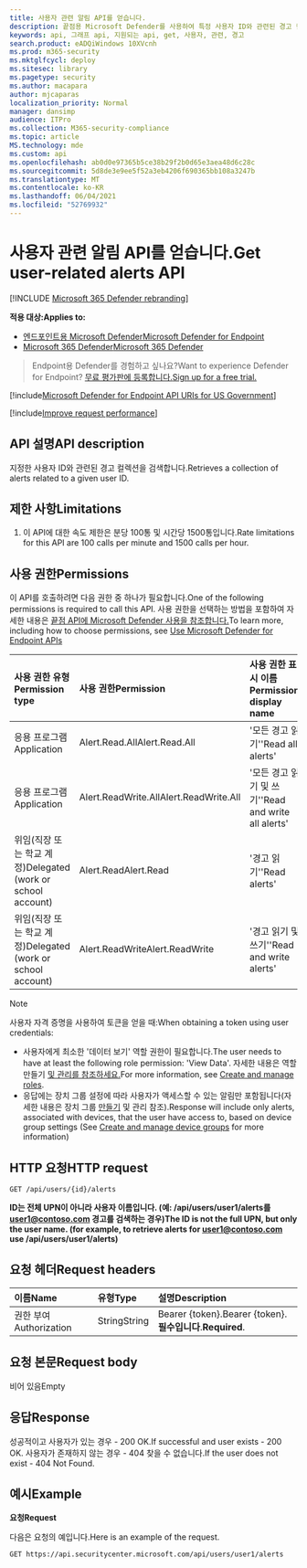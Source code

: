 ```yaml
---
title: 사용자 관련 알림 API를 얻습니다.
description: 끝점용 Microsoft Defender를 사용하여 특정 사용자 ID와 관련된 경고 컬렉션을 검색합니다.
keywords: api, 그래프 api, 지원되는 api, get, 사용자, 관련, 경고
search.product: eADQiWindows 10XVcnh
ms.prod: m365-security
ms.mktglfcycl: deploy
ms.sitesec: library
ms.pagetype: security
ms.author: macapara
author: mjcaparas
localization_priority: Normal
manager: dansimp
audience: ITPro
ms.collection: M365-security-compliance
ms.topic: article
MS.technology: mde
ms.custom: api
ms.openlocfilehash: ab0d0e97365b5ce38b29f2b0d65e3aea48d6c28c
ms.sourcegitcommit: 5d8de3e9ee5f52a3eb4206f690365bb108a3247b
ms.translationtype: MT
ms.contentlocale: ko-KR
ms.lasthandoff: 06/04/2021
ms.locfileid: "52769932"
---
```

# <a name="get-user-related-alerts-api"></a><span data-ttu-id="55ef4-104">사용자 관련 알림 API를 얻습니다.</span><span class="sxs-lookup"><span data-stu-id="55ef4-104">Get user-related alerts API</span></span>

[!INCLUDE [Microsoft 365 Defender rebranding](../../includes/microsoft-defender.md)]

<span data-ttu-id="55ef4-105">**적용 대상:**</span><span class="sxs-lookup"><span data-stu-id="55ef4-105">**Applies to:**</span></span>
- [<span data-ttu-id="55ef4-106">엔드포인트용 Microsoft Defender</span><span class="sxs-lookup"><span data-stu-id="55ef4-106">Microsoft Defender for Endpoint</span></span>](https://go.microsoft.com/fwlink/p/?linkid=2154037)
- [<span data-ttu-id="55ef4-107">Microsoft 365 Defender</span><span class="sxs-lookup"><span data-stu-id="55ef4-107">Microsoft 365 Defender</span></span>](https://go.microsoft.com/fwlink/?linkid=2118804)

> <span data-ttu-id="55ef4-108">Endpoint용 Defender를 경험하고 싶나요?</span><span class="sxs-lookup"><span data-stu-id="55ef4-108">Want to experience Defender for Endpoint?</span></span> [<span data-ttu-id="55ef4-109">무료 평가판에 등록합니다.</span><span class="sxs-lookup"><span data-stu-id="55ef4-109">Sign up for a free trial.</span></span>](https://www.microsoft.com/microsoft-365/windows/microsoft-defender-atp?ocid=docs-wdatp-exposedapis-abovefoldlink) 


[!include[Microsoft Defender for Endpoint API URIs for US Government](../../includes/microsoft-defender-api-usgov.md)]

[!include[Improve request performance](../../includes/improve-request-performance.md)]

## <a name="api-description"></a><span data-ttu-id="55ef4-110">API 설명</span><span class="sxs-lookup"><span data-stu-id="55ef4-110">API description</span></span>
<span data-ttu-id="55ef4-111">지정한 사용자 ID와 관련된 경고 컬렉션을 검색합니다.</span><span class="sxs-lookup"><span data-stu-id="55ef4-111">Retrieves a collection of alerts related to a given user ID.</span></span>


## <a name="limitations"></a><span data-ttu-id="55ef4-112">제한 사항</span><span class="sxs-lookup"><span data-stu-id="55ef4-112">Limitations</span></span>
1. <span data-ttu-id="55ef4-113">이 API에 대한 속도 제한은 분당 100통 및 시간당 1500통입니다.</span><span class="sxs-lookup"><span data-stu-id="55ef4-113">Rate limitations for this API are 100 calls per minute and 1500 calls per hour.</span></span>


## <a name="permissions"></a><span data-ttu-id="55ef4-114">사용 권한</span><span class="sxs-lookup"><span data-stu-id="55ef4-114">Permissions</span></span>
<span data-ttu-id="55ef4-115">이 API를 호출하려면 다음 권한 중 하나가 필요합니다.</span><span class="sxs-lookup"><span data-stu-id="55ef4-115">One of the following permissions is required to call this API.</span></span> <span data-ttu-id="55ef4-116">사용 권한을 선택하는 방법을 포함하여 자세한 내용은 [끝점 API에 Microsoft Defender 사용을 참조합니다.](apis-intro.md)</span><span class="sxs-lookup"><span data-stu-id="55ef4-116">To learn more, including how to choose permissions, see [Use Microsoft Defender for Endpoint APIs](apis-intro.md)</span></span>

<span data-ttu-id="55ef4-117">사용 권한 유형</span><span class="sxs-lookup"><span data-stu-id="55ef4-117">Permission type</span></span> |   <span data-ttu-id="55ef4-118">사용 권한</span><span class="sxs-lookup"><span data-stu-id="55ef4-118">Permission</span></span>  |   <span data-ttu-id="55ef4-119">사용 권한 표시 이름</span><span class="sxs-lookup"><span data-stu-id="55ef4-119">Permission display name</span></span>
:---|:---|:---
<span data-ttu-id="55ef4-120">응용 프로그램</span><span class="sxs-lookup"><span data-stu-id="55ef4-120">Application</span></span> |   <span data-ttu-id="55ef4-121">Alert.Read.All</span><span class="sxs-lookup"><span data-stu-id="55ef4-121">Alert.Read.All</span></span> |    <span data-ttu-id="55ef4-122">'모든 경고 읽기'</span><span class="sxs-lookup"><span data-stu-id="55ef4-122">'Read all alerts'</span></span>
<span data-ttu-id="55ef4-123">응용 프로그램</span><span class="sxs-lookup"><span data-stu-id="55ef4-123">Application</span></span> |   <span data-ttu-id="55ef4-124">Alert.ReadWrite.All</span><span class="sxs-lookup"><span data-stu-id="55ef4-124">Alert.ReadWrite.All</span></span> |   <span data-ttu-id="55ef4-125">'모든 경고 읽기 및 쓰기'</span><span class="sxs-lookup"><span data-stu-id="55ef4-125">'Read and write all alerts'</span></span>
<span data-ttu-id="55ef4-126">위임(직장 또는 학교 계정)</span><span class="sxs-lookup"><span data-stu-id="55ef4-126">Delegated (work or school account)</span></span> | <span data-ttu-id="55ef4-127">Alert.Read</span><span class="sxs-lookup"><span data-stu-id="55ef4-127">Alert.Read</span></span> | <span data-ttu-id="55ef4-128">'경고 읽기'</span><span class="sxs-lookup"><span data-stu-id="55ef4-128">'Read alerts'</span></span>
<span data-ttu-id="55ef4-129">위임(직장 또는 학교 계정)</span><span class="sxs-lookup"><span data-stu-id="55ef4-129">Delegated (work or school account)</span></span> | <span data-ttu-id="55ef4-130">Alert.ReadWrite</span><span class="sxs-lookup"><span data-stu-id="55ef4-130">Alert.ReadWrite</span></span> | <span data-ttu-id="55ef4-131">'경고 읽기 및 쓰기'</span><span class="sxs-lookup"><span data-stu-id="55ef4-131">'Read and write alerts'</span></span>

>[!Note]
> <span data-ttu-id="55ef4-132">사용자 자격 증명을 사용하여 토큰을 얻을 때:</span><span class="sxs-lookup"><span data-stu-id="55ef4-132">When obtaining a token using user credentials:</span></span>
>- <span data-ttu-id="55ef4-133">사용자에게 최소한 '데이터 보기' 역할 권한이 필요합니다.</span><span class="sxs-lookup"><span data-stu-id="55ef4-133">The user needs to have at least the following role permission: 'View Data'.</span></span> <span data-ttu-id="55ef4-134">자세한 내용은 역할 만들기 [및 관리를 참조하세요.](user-roles.md)</span><span class="sxs-lookup"><span data-stu-id="55ef4-134">For more information, see [Create and manage roles](user-roles.md).</span></span>
>- <span data-ttu-id="55ef4-135">응답에는 장치 그룹 설정에 따라 사용자가 액세스할 수 있는 알림만 포함됩니다(자세한 내용은 장치 그룹 [만들기](machine-groups.md) 및 관리 참조).</span><span class="sxs-lookup"><span data-stu-id="55ef4-135">Response will include only alerts, associated with devices, that the user have access to, based on device group settings (See [Create and manage device groups](machine-groups.md) for more information)</span></span>

## <a name="http-request"></a><span data-ttu-id="55ef4-136">HTTP 요청</span><span class="sxs-lookup"><span data-stu-id="55ef4-136">HTTP request</span></span>
```
GET /api/users/{id}/alerts
```

<span data-ttu-id="55ef4-137">**ID는 전체 UPN이 아니라 사용자 이름입니다. (예: /api/users/user1/alerts를 user1@contoso.com 경고를 검색하는 경우)**</span><span class="sxs-lookup"><span data-stu-id="55ef4-137">**The ID is not the full UPN, but only the user name. (for example, to retrieve alerts for user1@contoso.com use /api/users/user1/alerts)**</span></span>

## <a name="request-headers"></a><span data-ttu-id="55ef4-138">요청 헤더</span><span class="sxs-lookup"><span data-stu-id="55ef4-138">Request headers</span></span>

<span data-ttu-id="55ef4-139">이름</span><span class="sxs-lookup"><span data-stu-id="55ef4-139">Name</span></span> | <span data-ttu-id="55ef4-140">유형</span><span class="sxs-lookup"><span data-stu-id="55ef4-140">Type</span></span> | <span data-ttu-id="55ef4-141">설명</span><span class="sxs-lookup"><span data-stu-id="55ef4-141">Description</span></span>
:---|:---|:---
<span data-ttu-id="55ef4-142">권한 부여</span><span class="sxs-lookup"><span data-stu-id="55ef4-142">Authorization</span></span> | <span data-ttu-id="55ef4-143">String</span><span class="sxs-lookup"><span data-stu-id="55ef4-143">String</span></span> | <span data-ttu-id="55ef4-144">Bearer {token}.</span><span class="sxs-lookup"><span data-stu-id="55ef4-144">Bearer {token}.</span></span> <span data-ttu-id="55ef4-145">**필수입니다**.</span><span class="sxs-lookup"><span data-stu-id="55ef4-145">**Required**.</span></span>


## <a name="request-body"></a><span data-ttu-id="55ef4-146">요청 본문</span><span class="sxs-lookup"><span data-stu-id="55ef4-146">Request body</span></span>
<span data-ttu-id="55ef4-147">비어 있음</span><span class="sxs-lookup"><span data-stu-id="55ef4-147">Empty</span></span>

## <a name="response"></a><span data-ttu-id="55ef4-148">응답</span><span class="sxs-lookup"><span data-stu-id="55ef4-148">Response</span></span>
<span data-ttu-id="55ef4-149">성공적이고 사용자가 있는 경우 - 200 OK.</span><span class="sxs-lookup"><span data-stu-id="55ef4-149">If successful and user exists - 200 OK.</span></span> <span data-ttu-id="55ef4-150">사용자가 존재하지 않는 경우 - 404 찾을 수 없습니다.</span><span class="sxs-lookup"><span data-stu-id="55ef4-150">If the user does not exist - 404 Not Found.</span></span> 


## <a name="example"></a><span data-ttu-id="55ef4-151">예시</span><span class="sxs-lookup"><span data-stu-id="55ef4-151">Example</span></span>

<span data-ttu-id="55ef4-152">**요청**</span><span class="sxs-lookup"><span data-stu-id="55ef4-152">**Request**</span></span>

<span data-ttu-id="55ef4-153">다음은 요청의 예입니다.</span><span class="sxs-lookup"><span data-stu-id="55ef4-153">Here is an example of the request.</span></span>

```http
GET https://api.securitycenter.microsoft.com/api/users/user1/alerts
```
